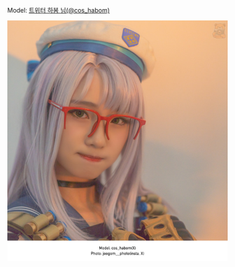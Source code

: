 ﻿---
dddd: 2023.12.02 AGF
nickname: 하봄
sns_type: x
sns_id: cos_habom
---

Model: <a href="https://x.com/cos_habom" target="_blank">트위터 하봄 님(@cos_habom)</a>

![DSC08508-Bearbeitet.jpg](/assets/img/2023/12-02/DSC08508-Bearbeitet.jpg)